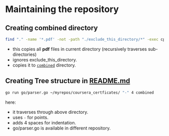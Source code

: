 # Maintaining the repository

## Creating combined directory

```bash
find "." -name '*.pdf' -not -path "./exclude_this_directory/*" -exec cp {} combined/ \;
```

-   this copies all **pdf** files in current directory (recursively traverses sub-directories)
-   ignores exclude_this_directory.
-   copies it to [`combined`](/combined) directory.

## Creating Tree structure in [README.md](/README.md)

```bash
go run go/parser.go ~/myrepos/coursera_certficates/ "-" 4 combined
```

here:
-   it traverses through above directory.
-   uses `-` for points.
-   adds 4 spaces for indentation.
-   go/parser.go is available in different repository.
